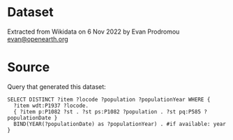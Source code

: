 # Dataset

Extracted from Wikidata on 6 Nov 2022 by Evan Prodromou <evan@openearth.org>

# Source

Query that generated this dataset:

```
SELECT DISTINCT ?item ?locode ?population ?populationYear WHERE {
  ?item wdt:P1937 ?locode.
  { ?item p:P1082 ?st . ?st ps:P1082 ?population . ?st pq:P585 ?populationDate }
  BIND(YEAR(?populationDate) as ?populationYear) . #if available: year
}
```